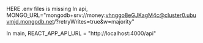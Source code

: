 HERE .env files is missing
In api,
MONGO_URL="mongodb+srv://money:vhnggo8eGJKagM4c@cluster0.ubuvmjd.mongodb.net/?retryWrites=true&w=majority"

In main,
REACT_APP_API_URL = "http://localhost:4000/api"
